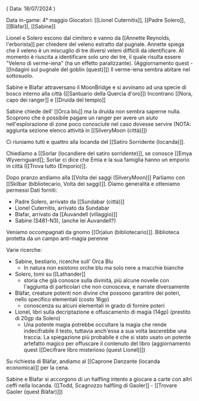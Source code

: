 ( Data: 18/07/2024 )

Data in-game: 4° maggio
Giocatori: [[Lionel Cuternitis]], [[Padre Solero]], [[Blàfar]], [[Sabine]]

Lionel e Solero escono dal cimitero e vanno da [[Annette Reynolds, l'erborista]] per chiedere del veleno estratto dal pugnale.
Annette spiega che il veleno è un miscuglio di tre diversi veleni difficili da identificare.
Al momento è riuscita a identificare solo uno dei tre, il quale risulta essere "Veleno di verme-iena" (ha un effetto paralizzante). (Aggiornamento quest - [[Indagini sul pugnale del goblin (quest)]])
Il verme-iena sembra abitare nel sottosuolo.

Sabine e Blafar attraversano il MoonBridge e si avvinano ad una specie di bosco interno alla città ([[Santuario della Quercia d'oro]])
Incontrano [[Nora, capo dei ranger]] e [[Druida del tempio]] 

Sabine chiede dell' [[Orca blu]] ma la druida non sembra saperne nulla.
Scoprono che è possibile pagare un ranger per avere un aiuto nell'esplorazione di zone poco conosciute nel caso dovesse servire
(NOTA: aggiunta sezione elenco attività in [[SilveryMoon (città)]])

Ci riuniamo tutti e quattro alla locanda del [[Satiro Sorridente (locanda)]].

Chiediamo a [[Sorlar (locandiere del satiro sorridente)]], se conosce [[Emya Wyvernguard]];
Sorlar ci dice che Emia e la sua famiglia hanno un emporio in città ([[Trova tutto (Emporio)]]. 

Dopo pranzo andiamo alla [[Volta dei saggi (SilveryMoon)]] 
Parliamo con [[Skilbar (bibliotecario, Volta dei saggi)]]. Diamo generalità e otteniamo permessi
Dati forniti:
- Padre Solero, arrivato da [[Sundabar (città)]]
- Lionel Cuternitis, arrivato da Sundabar
- Blafar, arrivato da [[Auvandell (villaggio)]]
- Sabine (S481-N3), (anche lei Auvandell?)


Veniamo occompagnati da gnomo [[Orjalun (bibliotecario)]].
Biblioteca protetta da un campo anti-magia perenne

Varie ricerche:
- Sabine, bestiario, ricerche sull' Orca Blu
	- In natura non esistono orche blu ma solo nere a macchie bianche
- Solero, tomi su [[Lathander]]
	- storia che già conosce sulla divinità, più alcune novelle con l'aggiunta di particolari che non conosceva, e narrate diversamente
- Blàfar, creature potenti non divine che possono garantire dei poteri, nello specifico elementali (costo 16gp)
	- conoscenza su alcuni elementali in grado di fornire poteri
- Lionel, libri sulla decriptazione e offuscamento di magia (14gp) (prestito di 20gp da Solero)
	- Una potente magia potrebbe occultare la magia che rende indecifrabile il testo, tuttavia anch'essa a sua volta lascerebbe una traccia. La spiegazione più probabile è che si stato usato un potente artefatto magico per offuscare il contenuto del libro (aggiornamento quest [[Decifrare libro misterioso (quest Lionel)]])



Su richiesta di Blàfar, andiamo al [[Caprone Danzante (locanda economica)]] per la cena.

Sabine e Blafar si accorgono di un halfling intento a giocare a carte con altri ceffi nella locanda. 
([[Todd, Scagnozzo halfling di Gaoler]] - [[Trovare Gaoler (quest Blàfar)]])










